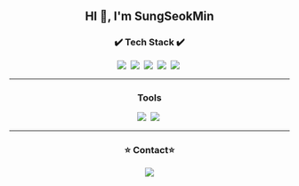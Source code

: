 <h2 align='center'>HI 👋, I'm SungSeokMin</h2>

<h3 align='center'>✔️ Tech Stack ✔️</h3> 
<p align="center">
<img src="https://img.shields.io/badge/-JavaScript-F7DF1E?style=flat-square&logo=JavaScript&logoColor=white" />&nbsp
<img src="https://img.shields.io/badge/-React-61DAFB?style=flat-square&logo=React&logoColor=white" />&nbsp
<img src="https://img.shields.io/badge/-Nodejs-339933?style=flat-square&logo=Node.js&logoColor=white" />&nbsp
<img src="https://img.shields.io/badge/-Express-000000?style=flat-square&logo=Express&logoColor=white" />&nbsp
<img src="https://img.shields.io/badge/-MySQL-4479A1?style=flat-square&logo=MySQL&logoColor=white" />&nbsp
</P>
<hr>

<h3 align='center'>Tools</h3> 
<p align="center">
<img src="https://img.shields.io/badge/-Visual Studio Code-007ACC?style=flat-square&logo=Visual Studio Code&logoColor=white" />&nbsp
<img src="https://img.shields.io/badge/-GitHub-181717?style=flat-square&logo=GitHub&logoColor=white" />&nbsp
</P>
<hr>

<h3 align='center'>⭐️ Contact⭐️️️</h3>


<p align="center">
<a href="https://instagram.com/sungstonemin">
    <img 
        src="http://img.shields.io/badge/-Instagram-white?style=flat&logo=Instagram&link=https://instagram.com/sungstonemin"
        style="height : auto; margin-left : 10px; margin-right : 10px;"/>
</a>
</p>
